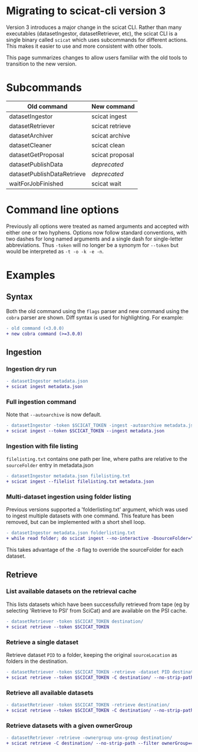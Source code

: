 # Migrating to scicat-cli version 3

Version 3 introduces a major change in the scicat CLI. Rather than many executables
(datasetIngestor, datasetRetriever, etc), the scicat CLI is a single binary called
`scicat` which uses subcommands for different actions. This makes it easier to use and
more consistent with other tools.

This page summarizes changes to allow users familiar with the old tools to transition to
the new version.

# Subcommands

| Old command                | New command     |
| -------------------------- | --------------- |
| datasetIngestor            | scicat ingest   |
| datasetRetriever           | scicat retrieve |
| datasetArchiver            | scicat archive  |
| datasetCleaner             | scicat clean    |
| datasetGetProposal         | scicat proposal |
| datasetPublishData         | _deprecated_    |
| datasetPublishDataRetrieve | _deprecated_    |
| waitForJobFinished         | scicat wait     |

# Command line options


Previously all options were treated as named arguments and accepted with either one or
two hyphens. Options now follow standard conventions, with two dashes for long named
arguments and a single dash for single-letter abbreviations. Thus `-token` will no longer be a
synonym for `--token` but would be interpreted as `-t -o -k -e -n`.

# Examples

## Syntax

Both the old command using the `flags` parser and new command using the `cobra` parser are shown. Diff syntax is used for highlighting. For example:
```diff
- old command (<3.0.0)
+ new cobra command (>=3.0.0)
```

## Ingestion

### Ingestion dry run
```diff
- datasetIngestor metadata.json
+ scicat ingest metadata.json
```

### Full ingestion command
Note that `--autoarchive` is now default.
```diff
- datasetIngestor -token $SCICAT_TOKEN -ingest -autoarchive metadata.json
+ scicat ingest --token $SCICAT_TOKEN --ingest metadata.json
```

### Ingestion with file listing
`filelisting.txt` contains one path per line, where paths are relative to the `sourceFolder` entry in metadata.json
```diff
- datasetIngestor metadata.json filelisting.txt
+ scicat ingest --filelist filelisting.txt metadata.json
```

### Multi-dataset ingestion using folder listing
Previous versions supported a 'folderlisting.txt' argument, which was used to ingest
multiple datasets with one command. This feature has been removed, but can be
implemented with a short shell loop.

```diff
- datasetIngestor metadata.json folderlisting.txt
+ while read folder; do scicat ingest --no-interactive -DsourceFolder="$folder" metadata.json; done <folderlisting.txt
```

This takes advantage of the `-D` flag to override the sourceFolder for each dataset.


## Retrieve

### List available datasets on the retrieval cache

This lists datasets which have been successfully retrieved from tape (eg by selecting
'Retrieve to PSI' from SciCat) and are available on the PSI cache.

```diff
- datasetRetriever -token $SCICAT_TOKEN destination/
+ scicat retrieve --token $SCICAT_TOKEN
```

### Retrieve a single dataset

Retrieve dataset `PID` to a folder, keeping the original `sourceLocation` as folders in
the destination.

```diff
- datasetRetriever -token $SCICAT_TOKEN -retrieve -dataset PID destination/
+ scicat retrieve --token $SCICAT_TOKEN -C destination/ --no-strip-path PID
```

### Retrieve all available datasets

```diff
- datasetRetriever -token $SCICAT_TOKEN -retrieve destination/
+ scicat retrieve --token $SCICAT_TOKEN -C destination/ --no-strip-path --all
```

### Retrieve datasets with a given ownerGroup

```diff
- datasetRetriever -retrieve -ownergroup unx-group destination/
+ scicat retrieve -C destination/ --no-strip-path --filter ownerGroup==unx-group
```
